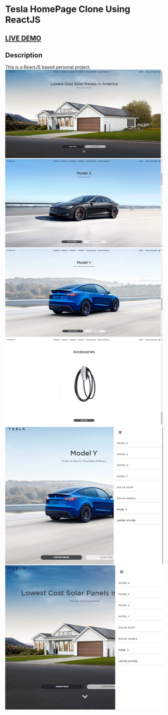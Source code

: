 # Tesla HomePage Clone Using ReactJS

## <a href="https://tesla-home-page-cloen-react.vercel.app/" target="_blank">LIVE DEMO</a>

## Description

This is a ReactJS based personal project.
![ReactJs App](https://raw.githubusercontent.com/Denver44/Tesla_HomePage_ReactJs/master/Images/Screenshot%20(59).png)
![ReactJs App](https://raw.githubusercontent.com/Denver44/Tesla_HomePage_ReactJs/master/Images/Screenshot%20(60).png)
![ReactJs App](https://raw.githubusercontent.com/Denver44/Tesla_HomePage_ReactJs/master/Images/Screenshot%20(61).png)
![ReactJs App](https://raw.githubusercontent.com/Denver44/Tesla_HomePage_ReactJs/master/Images/Screenshot%20(62).png)
![ReactJs App](https://raw.githubusercontent.com/Denver44/Tesla_HomePage_ReactJs/master/Images/Screenshot%20(66).png)
![ReactJs App](https://raw.githubusercontent.com/Denver44/Tesla_HomePage_ReactJs/master/Images/Screenshot%20(67).png)
